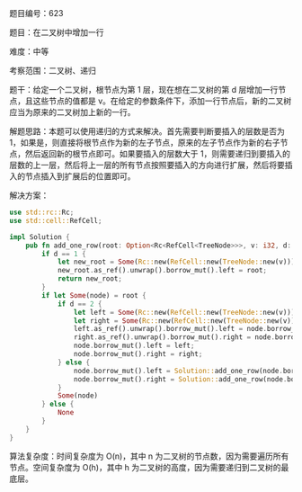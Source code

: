 题目编号：623

题目：在二叉树中增加一行

难度：中等

考察范围：二叉树、递归

题干：给定一个二叉树，根节点为第 1 层，现在想在二叉树的第 d 层增加一行节点，且这些节点的值都是 v。在给定的参数条件下，添加一行节点后，新的二叉树应当为原来的二叉树加上新的一行。

解题思路：本题可以使用递归的方式来解决。首先需要判断要插入的层数是否为 1，如果是，则直接将根节点作为新的左子节点，原来的左子节点作为新的右子节点，然后返回新的根节点即可。如果要插入的层数大于 1，则需要递归到要插入的层数的上一层，然后将上一层的所有节点按照要插入的方向进行扩展，然后将要插入的节点插入到扩展后的位置即可。

解决方案：

```rust
use std::rc::Rc;
use std::cell::RefCell;

impl Solution {
    pub fn add_one_row(root: Option<Rc<RefCell<TreeNode>>>, v: i32, d: i32) -> Option<Rc<RefCell<TreeNode>>> {
        if d == 1 {
            let new_root = Some(Rc::new(RefCell::new(TreeNode::new(v))));
            new_root.as_ref().unwrap().borrow_mut().left = root;
            return new_root;
        }
        if let Some(node) = root {
            if d == 2 {
                let left = Some(Rc::new(RefCell::new(TreeNode::new(v))));
                let right = Some(Rc::new(RefCell::new(TreeNode::new(v))));
                left.as_ref().unwrap().borrow_mut().left = node.borrow_mut().left.take();
                right.as_ref().unwrap().borrow_mut().right = node.borrow_mut().right.take();
                node.borrow_mut().left = left;
                node.borrow_mut().right = right;
            } else {
                node.borrow_mut().left = Solution::add_one_row(node.borrow_mut().left.take(), v, d - 1);
                node.borrow_mut().right = Solution::add_one_row(node.borrow_mut().right.take(), v, d - 1);
            }
            Some(node)
        } else {
            None
        }
    }
}
```

算法复杂度：时间复杂度为 O(n)，其中 n 为二叉树的节点数，因为需要遍历所有节点。空间复杂度为 O(h)，其中 h 为二叉树的高度，因为需要递归到二叉树的最底层。